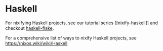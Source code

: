 
# Haskell

For nixifying Haskell projects, see our tutorial series [[nixify-haskell]] and checkout [haskell-flake].

For a comprehensive list of ways to nixify Haskell projects, see https://nixos.wiki/wiki/Haskell

[haskell-flake]: https://github.com/srid/haskell-flake
